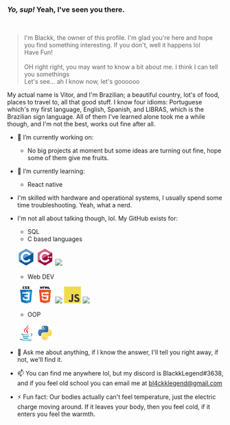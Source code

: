 ### *Yo, sup!* Yeah, I've seen you there.

<br>

> I'm Blackk, the owner of this profile. I'm glad you're here and hope you find something interesting. 
> If you don't, well it happens lol <br>
> Have Fun!
> <br><br>
> OH right right, you may want to know a bit about me. I think I can tell you somethings <br>
> Let's see... ah I know now, let's goooooo

My actual name is Vitor, and I'm Brazilian; a beautiful country, lot's of food, places to travel to, all that good stuff. I know four idioms: Portuguese which's my first language, English, Spanish, and LIBRAS, which is the Brazilian sign language. All of them I've learned alone took me a while though, and I'm not the best, works out fine after all.

- 🔭 I’m currently working on:
  - No big projects at moment but some ideas are turning out fine, hope some of them give me fruits.
  
- 🌱 I’m currently learning:
  - React native

- I'm skilled with hardware and operational systems, I usually spend some time troubleshooting. Yeah, what a nerd.

- I'm not all about talking though, lol. My GitHub exists for:
  - SQL
  - C based languages
  <p align="left"> 
  <img src="https://raw.githubusercontent.com/devicons/devicon/master/icons/c/c-original.svg" alt="c" height="40"/>
  <img src="https://raw.githubusercontent.com/devicons/devicon/master/icons/cplusplus/cplusplus-original.svg" alt="cplusplus" height="40"/>
  <img src="http://content.arduino.cc/website/Arduino_logo_teal.svg" height="40"></p>

  - Web DEV 
  <p>
    <img src="https://raw.githubusercontent.com/devicons/devicon/master/icons/css3/css3-original-wordmark.svg" alt="css3" width="40" height="40"/> 
    <img src="https://raw.githubusercontent.com/devicons/devicon/master/icons/html5/html5-original-wordmark.svg" alt="html5" width="40" height="40"/>
    <img height="40" src="https://getbootstrap.com/docs/5.0/assets/brand/bootstrap-logo.svg">
    <img src="https://raw.githubusercontent.com/devicons/devicon/master/icons/javascript/javascript-original.svg" alt="javascript" width="40" height="40"/> 
    <img src="https://www.php.net/images/logos/new-php-logo.png" height="40">
  </p>
  
  - OOP 
  <p>  
  <img src="https://raw.githubusercontent.com/devicons/devicon/master/icons/java/java-original.svg" alt="java" width="40" height="40"/>  
  <img src="https://raw.githubusercontent.com/devicons/devicon/master/icons/python/python-original.svg" alt="python" width="40" height="40"/> </p>

- 💬 Ask me about anything, if I know the answer, I'll tell you right away, if not, we'll find it.
- 📫 You can find me anywhere lol, but my discord is BlackkLegend#3638, and if you feel old school you can email me at bl4ckklegend@gmail.com

- ⚡ Fun fact: Our bodies actually can't feel temperature, just the electric charge moving around.
If it leaves your body, then you feel cold, if it enters you feel the warmth.

